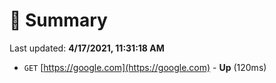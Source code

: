 # 📖 Summary
Last updated: **4/17/2021, 11:31:18 AM**

- `GET` [https://google.com](https://google.com) - **Up** (120ms)
